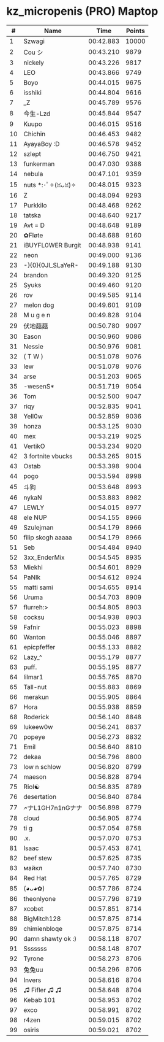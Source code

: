 # kz_micropenis (PRO) Maptop

|  # | Name | Time | Points |
|-------------- | -------------- | -------------- | -------------- | 
| 1 | Szwagi | 00:42.883 | 10000 | 
| 2 | Cou シ | 00:43.210 | 9879 | 
| 3 | nickely | 00:43.226 | 9817 | 
| 4 | LEO | 00:43.866 | 9749 | 
| 5 | Boyo | 00:44.015 | 9675 | 
| 6 | isshiki | 00:44.804 | 9616 | 
| 7 | _Z | 00:45.789 | 9576 | 
| 8 | 今生-Lzd | 00:45.844 | 9547 | 
| 9 | Kuupo | 00:46.015 | 9516 | 
| 10 | Chichin | 00:46.453 | 9482 | 
| 11 | AyayaBoy :D | 00:46.578 | 9452 | 
| 12 | szlept | 00:46.750 | 9421 | 
| 13 | funkerman | 00:47.030 | 9388 | 
| 14 | nebula | 00:47.101 | 9359 | 
| 15 | nuts *:･ﾟ✧(ꈍᴗꈍ)✧ | 00:48.015 | 9323 | 
| 16 | Z | 00:48.094 | 9293 | 
| 17 | Purkkilo | 00:48.468 | 9262 | 
| 18 | tatska | 00:48.640 | 9217 | 
| 19 | Avt = D | 00:48.648 | 9189 | 
| 20 | ✿Fløte | 00:48.688 | 9160 | 
| 21 | iBUYFL0WER Burgit | 00:48.938 | 9141 | 
| 22 | neon | 00:49.000 | 9136 | 
| 23 | -}{0}{0JI_SLaYeR- | 00:49.188 | 9130 | 
| 24 | brandon | 00:49.320 | 9125 | 
| 25 | Syuks | 00:49.460 | 9120 | 
| 26 | rov | 00:49.585 | 9114 | 
| 27 | melon dog | 00:49.601 | 9109 | 
| 28 | M u g e n | 00:49.828 | 9104 | 
| 29 | 伏地菇菇 | 00:50.780 | 9097 | 
| 30 | Eason | 00:50.960 | 9086 | 
| 31 | Nessie | 00:50.976 | 9081 | 
| 32 | ( T W ) | 00:51.078 | 9076 | 
| 33 | lew | 00:51.078 | 9076 | 
| 34 | arse | 00:51.203 | 9065 | 
| 35 | -wesenS* | 00:51.719 | 9054 | 
| 36 | Tom | 00:52.500 | 9047 | 
| 37 | riqy | 00:52.835 | 9041 | 
| 38 | Yell0w | 00:52.859 | 9036 | 
| 39 | honza | 00:53.125 | 9030 | 
| 40 | mex | 00:53.219 | 9025 | 
| 41 | VertikO | 00:53.234 | 9020 | 
| 42 | 3 fortnite vbucks | 00:53.265 | 9015 | 
| 43 | Ostab | 00:53.398 | 9004 | 
| 44 | pogo | 00:53.594 | 8998 | 
| 45 | 斗狗 | 00:53.648 | 8993 | 
| 46 | nykaN | 00:53.883 | 8982 | 
| 47 | LEWLY | 00:54.015 | 8977 | 
| 48 | ele NUP | 00:54.155 | 8966 | 
| 49 | Szulejman | 00:54.179 | 8966 | 
| 50 | filip skogh aaaaa | 00:54.179 | 8966 | 
| 51 | Seb | 00:54.484 | 8940 | 
| 52 | 3xx_EnderMix | 00:54.545 | 8935 | 
| 53 | Miekhi | 00:54.601 | 8929 | 
| 54 | PaNlk | 00:54.612 | 8924 | 
| 55 | matti sami | 00:54.655 | 8914 | 
| 56 | Uruma | 00:54.703 | 8909 | 
| 57 | flurreh:> | 00:54.805 | 8903 | 
| 58 | cocksu | 00:54.938 | 8903 | 
| 59 | Fafnir | 00:55.023 | 8898 | 
| 60 | Wanton | 00:55.046 | 8897 | 
| 61 | epicpfeffer | 00:55.133 | 8882 | 
| 62 | Lazy_^ | 00:55.179 | 8877 | 
| 63 | puff. | 00:55.195 | 8877 | 
| 64 | lilmar1 | 00:55.765 | 8870 | 
| 65 | Tall-nut | 00:55.883 | 8869 | 
| 66 | merakun | 00:55.905 | 8864 | 
| 67 | Hora | 00:55.938 | 8859 | 
| 68 | Roderick | 00:56.140 | 8848 | 
| 69 | lukeew0w | 00:56.241 | 8837 | 
| 70 | popeye | 00:56.273 | 8832 | 
| 71 | Emil | 00:56.640 | 8810 | 
| 72 | dekaa | 00:56.796 | 8800 | 
| 73 | low n schlow | 00:56.820 | 8799 | 
| 74 | maeson | 00:56.828 | 8794 | 
| 75 | Riol☯ | 00:56.835 | 8789 | 
| 76 | desertation | 00:56.840 | 8784 | 
| 77 | 🗲ナL1GH7n1nGナナ | 00:56.898 | 8779 | 
| 78 | cloud | 00:56.905 | 8774 | 
| 79 | ti g | 00:57.054 | 8758 | 
| 80 | .x. | 00:57.070 | 8753 | 
| 81 | Isaac | 00:57.453 | 8741 | 
| 82 | beef stew | 00:57.625 | 8735 | 
| 83 | майкл | 00:57.740 | 8730 | 
| 84 | Red Hat | 00:57.765 | 8729 | 
| 85 | (◕ᴗ◕✿) | 00:57.786 | 8724 | 
| 86 | theonlyone | 00:57.796 | 8719 | 
| 87 | xcobet | 00:57.851 | 8714 | 
| 88 | BigMitch128 | 00:57.875 | 8714 | 
| 89 | chimienbloqe | 00:57.875 | 8714 | 
| 90 | damn shawty ok :) | 00:58.118 | 8707 | 
| 91 | Sssssss | 00:58.148 | 8707 | 
| 92 | Tyrone | 00:58.273 | 8706 | 
| 93 | 兔兔uu | 00:58.296 | 8706 | 
| 94 | Invers | 00:58.616 | 8704 | 
| 95 | ♫ Fifler ♫ ♫ | 00:58.648 | 8704 | 
| 96 | Kebab 101 | 00:58.953 | 8702 | 
| 97 | exco | 00:58.991 | 8702 | 
| 98 | r4zen | 00:59.015 | 8702 | 
| 99 | osiris | 00:59.021 | 8702 | 

